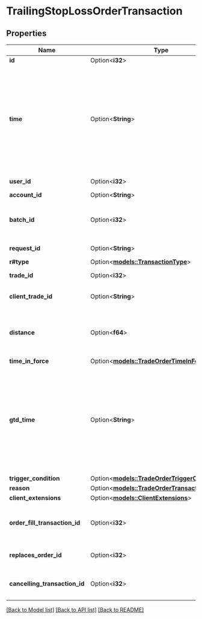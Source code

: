 # TrailingStopLossOrderTransaction

## Properties

Name | Type | Description | Notes
------------ | ------------- | ------------- | -------------
**id** | Option<**i32**> | The Transaction's Identifier. | [optional]
**time** | Option<**String**> | A date and time value using either RFC3339 or UNIX time representation. The RFC 3339 representation is a string conforming to https://tools.ietf.org/rfc/rfc3339.txt. The Unix representation is a string representing the number of seconds since the Unix Epoch (January 1st, 1970 at UTC). The value is a fractional number, where the fractional part represents a fraction of a second (up to nine decimal places). | [optional]
**user_id** | Option<**i32**> | The ID of the user that initiated the creation of the Transaction. | [optional]
**account_id** | Option<**String**> | The Account's identifier | [optional]
**batch_id** | Option<**i32**> | The ID of the \"batch\" that the Transaction belongs to. Transactions in the same batch are applied to the Account simultaneously. | [optional]
**request_id** | Option<**String**> | The Request ID of the request which generated the transaction. | [optional]
**r#type** | Option<[**models::TransactionType**](TransactionType.md)> |  | [optional]
**trade_id** | Option<**i32**> | The ID of the Trade to close when the price threshold is breached. | [optional]
**client_trade_id** | Option<**String**> | The client ID of the Trade to be closed when the price threshold is breached. | [optional]
**distance** | Option<**f64**> | Specifies the distance (in price units) from the Account's current price to use as the Stop Loss Order price. If the Trade is short the Instrument's bid price is used, and for long Trades the ask is used. | [optional]
**time_in_force** | Option<[**models::TradeOrderTimeInForce**](TradeOrderTimeInForce.md)> |  | [optional]
**gtd_time** | Option<**String**> | A date and time value using either RFC3339 or UNIX time representation. The RFC 3339 representation is a string conforming to https://tools.ietf.org/rfc/rfc3339.txt. The Unix representation is a string representing the number of seconds since the Unix Epoch (January 1st, 1970 at UTC). The value is a fractional number, where the fractional part represents a fraction of a second (up to nine decimal places). | [optional]
**trigger_condition** | Option<[**models::TradeOrderTriggerCondition**](TradeOrderTriggerCondition.md)> |  | [optional]
**reason** | Option<[**models::TradeOrderTransactionReason**](TradeOrderTransactionReason.md)> |  | [optional]
**client_extensions** | Option<[**models::ClientExtensions**](ClientExtensions.md)> |  | [optional]
**order_fill_transaction_id** | Option<**i32**> | The ID of the OrderFill Transaction that caused this Order to be created (only provided if this Order was created automatically when another Order was filled). | [optional]
**replaces_order_id** | Option<**i32**> | The ID of the Order that this Order replaces (only provided if this Order replaces an existing Order). | [optional]
**cancelling_transaction_id** | Option<**i32**> | The ID of the Transaction that cancels the replaced Order (only provided if this Order replaces an existing Order). | [optional]

[[Back to Model list]](../README.md#documentation-for-models) [[Back to API list]](../README.md#documentation-for-api-endpoints) [[Back to README]](../README.md)


